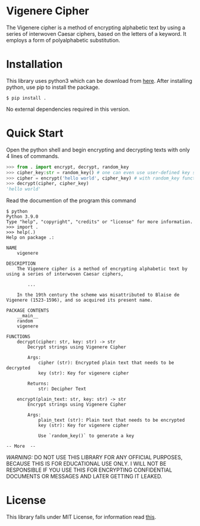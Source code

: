 # Vigenere Cipher
The Vigenere cipher is a method of encrypting alphabetic text by using a series of interwoven Caesar ciphers, 
based on the letters of a keyword. It employs a form of polyalphabetic substitution.

# Installation
This library uses python3 which can be download from [here](). After installing python, use pip to install the package.
```
$ pip install .
```
No external dependencies required in this version.

# Quick Start
Open the python shell and begin encrypting and decrypting texts with only 4 lines of commands.
```python
>>> from . import encrypt, decrypt, random_key
>>> cipher_key:str = random_key() # one can even use user-defined key such as `qwerty`
>>> cipher = encrypt('hello world', cipher_key) # with random_key function, cipher may vary everytime you run a program.
>>> decrypt(cipher, cipher_key)
'hello world'
```

Read the documention of the program this command
```
$ python
Python 3.9.0
Type "help", "copyright", "credits" or "license" for more information.
>>> import .
>>> help(.)
Help on package .:

NAME
    vigenere

DESCRIPTION
    The Vigenere cipher is a method of encrypting alphabetic text by using a series of interwoven Caesar ciphers,

        ...

    In the 19th century the scheme was misattributed to Blaise de Vigenere (1523-1596), and so acquired its present name.

PACKAGE CONTENTS
    __main__
    random
    vigenere

FUNCTIONS
    decrypt(cipher: str, key: str) -> str
        Decrypt strings using Vigenere Cipher

        Args:
            cipher (str): Encrypted plain text that needs to be decrypted
            key (str): Key for vigenere cipher

        Returns:
            str: Decipher Text

    encrypt(plain_text: str, key: str) -> str
        Encrypt strings using Vigenere Cipher

        Args:
            plain_text (str): Plain text that needs to be encrypted
            key (str): Key for vigenere cipher

            Use `random_key()` to generate a key

-- More  --
```

_WARNING:_ DO NOT USE THIS LIBRARY FOR ANY OFFICIAL PURPOSES, BECAUSE THIS IS FOR EDUCATIONAL USE ONLY. I WILL NOT BE RESPONSIBLE IF YOU USE THIS FOR ENCRYPTING CONFIDENTIAL DOCUMENTS OR MESSAGES AND LATER GETTING IT LEAKED.

# License
This library falls under MIT License, for information read [this]().